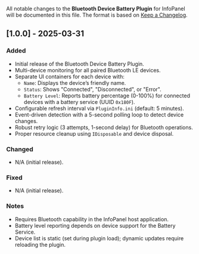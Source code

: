 All notable changes to the **Bluetooth Device Battery Plugin** for InfoPanel will be documented in this file. The format is based on [Keep a Changelog](https://keepachangelog.com/en/1.0.0/).

## [1.0.0] - 2025-03-31

### Added
- Initial release of the Bluetooth Device Battery Plugin.
- Multi-device monitoring for all paired Bluetooth LE devices.
- Separate UI containers for each device with:
  - `Name`: Displays the device’s friendly name.
  - `Status`: Shows "Connected", "Disconnected", or "Error".
  - `Battery Level`: Reports battery percentage (0-100%) for connected devices with a battery service (UUID `0x180F`).
- Configurable refresh interval via `PluginInfo.ini` (default: 5 minutes).
- Event-driven detection with a 5-second polling loop to detect device changes.
- Robust retry logic (3 attempts, 1-second delay) for Bluetooth operations.
- Proper resource cleanup using `IDisposable` and device disposal.

### Changed
- N/A (initial release).

### Fixed
- N/A (initial release).

### Notes
- Requires Bluetooth capability in the InfoPanel host application.
- Battery level reporting depends on device support for the Battery Service.
- Device list is static (set during plugin load); dynamic updates require reloading the plugin.